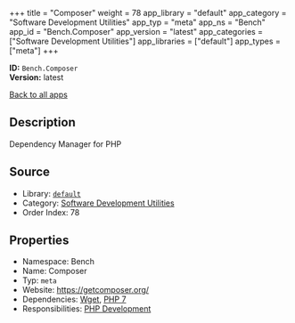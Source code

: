 ﻿+++
title = "Composer"
weight = 78
app_library = "default"
app_category = "Software Development Utilities"
app_typ = "meta"
app_ns = "Bench"
app_id = "Bench.Composer"
app_version = "latest"
app_categories = ["Software Development Utilities"]
app_libraries = ["default"]
app_types = ["meta"]
+++

**ID:** `Bench.Composer`  
**Version:** latest  
<!--more-->

[Back to all apps](/apps/)

## Description
Dependency Manager for PHP

## Source

* Library: [`default`](/app_libraries/default)
* Category: [Software Development Utilities](/app_categories/software-development-utilities)
* Order Index: 78

## Properties

* Namespace: Bench
* Name: Composer
* Typ: `meta`
* Website: <https://getcomposer.org/>
* Dependencies: [Wget](/apps/Bench.Wget), [PHP 7](/apps/Bench.PHP7)
* Responsibilities: [PHP Development](/apps/Bench.Group.PHPDevelopment)

